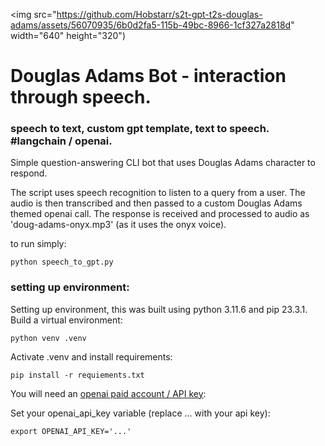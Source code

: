 <img src="https://github.com/Hobstarr/s2t-gpt-t2s-douglas-adams/assets/56070935/6b0d2fa5-115b-49bc-8966-1cf327a2818d" width="640" height="320")

# Douglas Adams Bot - interaction through speech.

### speech to text, custom gpt template, text to speech. #langchain / openai.

Simple question-answering CLI bot that uses Douglas Adams character to respond. 

The script uses speech recognition to listen to a query from a user.
The audio is then transcribed and then passed to a custom Douglas Adams themed openai call.
The response is received and processed to audio as 'doug-adams-onyx.mp3' (as it uses the onyx voice).

to run simply: 

``` python speech_to_gpt.py ```


### setting up environment: 
Setting up environment, this was built using python 3.11.6 and pip 23.3.1. 
Build a virtual environment:

``` python venv .venv ```

Activate .venv and install requirements:

``` pip install -r requiements.txt ```

You will need an [openai paid account / API key](https://platform.openai.com/api-keys):


Set your openai_api_key variable (replace ... with your api key):

``` export OPENAI_API_KEY='...' ```
